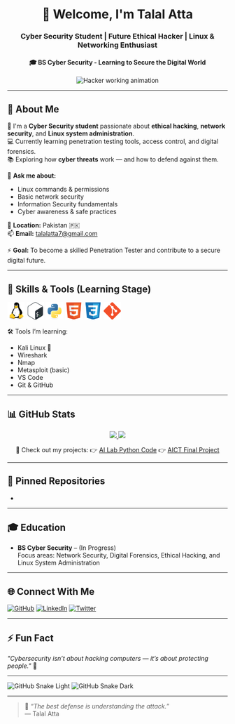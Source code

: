 <h1 align="center">👋 Welcome, I'm Talal Atta</h1>
<h3 align="center">Cyber Security Student | Future Ethical Hacker | Linux & Networking Enthusiast</h3>
<h4 align="center">🎓 BS Cyber Security - Learning to Secure the Digital World</h4>

<div align="center">
  <img src="https://media.giphy.com/media/qgQUggAC3Pfv687qPC/giphy.gif" width="300" alt="Hacker working animation"/>
</div>


---

## 🚀 About Me

🔐 I'm a **Cyber Security student** passionate about **ethical hacking**, **network security**, and **Linux system administration**.  
💻 Currently learning penetration testing tools, access control, and digital forensics.  
📚 Exploring how **cyber threats** work — and how to defend against them.

💬 **Ask me about:**  
- Linux commands & permissions  
- Basic network security  
- Information Security fundamentals  
- Cyber awareness & safe practices  

📍 **Location:** Pakistan 🇵🇰  
📫 **Email:** talalatta7@gmail.com  

⚡ **Goal:** To become a skilled Penetration Tester and contribute to a secure digital future.

---

## 🧠 Skills & Tools (Learning Stage)

<p align="left">
  <img src="https://raw.githubusercontent.com/devicons/devicon/master/icons/linux/linux-original.svg" width="40" title="Linux"/>
  <img src="https://raw.githubusercontent.com/devicons/devicon/master/icons/bash/bash-original.svg" width="40" title="Bash"/>
  <img src="https://raw.githubusercontent.com/devicons/devicon/master/icons/python/python-original.svg" width="40" title="Python"/>
  <img src="https://raw.githubusercontent.com/devicons/devicon/master/icons/html5/html5-original.svg" width="40" title="HTML5"/>
  <img src="https://raw.githubusercontent.com/devicons/devicon/master/icons/css3/css3-original.svg" width="40" title="CSS3"/>
  <img src="https://raw.githubusercontent.com/devicons/devicon/master/icons/git/git-original.svg" width="40" title="Git"/>
</p>

🛠️ Tools I’m learning:
- Kali Linux 🐉  
- Wireshark  
- Nmap  
- Metasploit (basic)  
- VS Code  
- Git & GitHub  

---

## 📊 GitHub Stats

<p align="center">
  <a href="https://github.com/Talal274/AI-Lab-Python-code">
    <img height="180em" src="https://github-readme-stats.vercel.app/api?username=Talal274&show_icons=true&theme=tokyonight&count_private=true"/>
  </a>
  <a href="https://github.com/Talal274/AICT-Project">
    <img height="180em" src="https://github-readme-stats.vercel.app/api/top-langs/?username=Talal274&layout=compact&theme=tokyonight"/>
  </a>
</p>

<p align="center">
  🔗 Check out my projects:  
  👉 <a href="https://github.com/Talal274/AI-Lab-Python-code">AI Lab Python Code</a>  
  👉 <a href="https://github.com/Talal274/AICT-Project">AICT Final Project</a>
</p>

---

## 📌 Pinned Repositories

-   
 

---

## 🎓 Education

- **BS Cyber Security** – (In Progress)  
  Focus areas: Network Security, Digital Forensics, Ethical Hacking, and Linux System Administration  

---

## 🌐 Connect With Me

[![GitHub](https://img.shields.io/badge/GitHub-000?style=flat-square&logo=github&logoColor=white)](https://github.com/Talal274)
[![LinkedIn](https://img.shields.io/badge/LinkedIn_Post-0A66C2?style=flat-square&logo=linkedin&logoColor=white)](https://www.linkedin.com/posts/talal-atta-352369335_activity-7257288126019055616-X0VK?utm_source=share&utm_medium=member_android&rcm=ACoAAFQ8mK4B_3yrlHdtG65jixQ9yJBAf1XbZAs)
[![Twitter](https://img.shields.io/badge/Twitter-1DA1F2?style=flat-square&logo=twitter&logoColor=white)](https://twitter.com)

---

## ⚡ Fun Fact

_"Cybersecurity isn’t about hacking computers — it’s about protecting people."_ 🔐  

---

![GitHub Snake Light](https://github.com/Talal274/Talal274/blob/output/github-contribution-grid-snake.svg#gh-light-mode-only)
![GitHub Snake Dark](https://github.com/Talal274/Talal274/blob/output/github-contribution-grid-snake-dark.svg#gh-dark-mode-only)

---

> 🧩 *“The best defense is understanding the attack.”*  
> — Talal Atta
